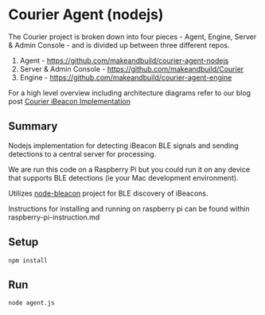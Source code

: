 # Courier Agent (nodejs)
The Courier project is broken down into four pieces - Agent, Engine, Server & Admin Console - and is divided up between three different repos.

1. Agent - https://github.com/makeandbuild/courier-agent-nodejs
2. Server & Admin Console - https://github.com/makeandbuild/Courier
3. Engine - https://github.com/makeandbuild/courier-agent-engine

For a high level overview including architecture diagrams refer to our blog post [Courier iBeacon Implementation](http://makeandbuild.com/blog/post/courier-ibeacon-implementation)

## Summary

Nodejs implementation for detecting iBeacon BLE signals and sending detections to a central server for processing.

We are run this code on a Raspberry Pi but you could run it on any device that supports BLE detections (ie your Mac development environment).

Utilizes [node-bleacon](https://github.com/sandeepmistry/node-bleacon) project for BLE discovery of iBeacons.  

Instructions for installing and running on raspberry pi can be found within raspberry-pi-instruction.md

## Setup

```
npm install
```

## Run
```
node agent.js
```
